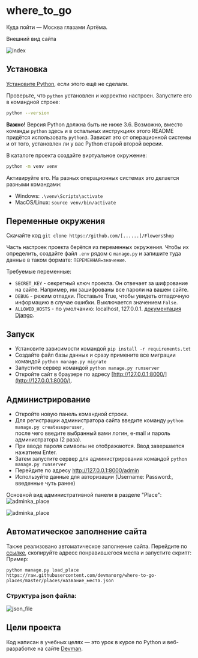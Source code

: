 # where_to_go #
Куда пойти — Москва глазами Артёма.

Внешний вид сайта


![index](https://github.com/Kisly93/where_to-go/assets/123402270/2c635baa-6b23-4c37-b6cf-a445f613cbb2)


## Установка

[Установите Python](https://www.python.org/), если этого ещё не сделали.

Проверьте, что `python` установлен и корректно настроен. Запустите его в командной строке:
```sh
python --version
```
**Важно!** Версия Python должна быть не ниже 3.6.
Возможно, вместо команды `python` здесь и в остальных инструкциях этого README придётся использовать `python3`. Зависит это от операционной системы и от того, установлен ли у вас Python старой второй версии.

В каталоге проекта создайте виртуальное окружение:
```sh
python -m venv venv
```
Активируйте его. На разных операционных системах это делается разными командами:

- Windows: `.\venv\Scripts\activate`
- MacOS/Linux: `source venv/bin/activate`

## Переменные окружения

Скачайте код `git clone https://github.com/[......]/FlowersShop`  

Часть настроек проекта берётся из переменных окружения. Чтобы их определить, создайте файл `.env` рядом с `manage.py` 
и запишите туда данные в таком формате: `ПЕРЕМЕННАЯ=значение`.

Требуемые переменные:


- `SECRET_KEY` - секретный ключ проекта. Он отвечает за шифрование на сайте. Например, им зашифрованы все пароли на вашем сайте.
- `DEBUG` - режим отладки. Поставьте True, чтобы увидеть отладочную информацию в случае ошибки.
Выключается значением `False`.
- `ALLOWED_HOSTS` - по умолчанию: localhost, 127.0.0.1. [документация Django](https://docs.djangoproject.com/en/3.1/ref/settings/#allowed-hosts).


## Запуск
- Установите зависимости командой `pip install -r requirements.txt`
- Создайте файл базы данных и сразу примените все миграции командой `python manage.py migrate`
- Запустите сервер командой `python manage.py runserver`
- Откройте сайт в браузере по адресу [http://127.0.0.1:8000/](http://127.0.0.1:8000/).

## Администрирование
- Откройте новую панель командной строки.
- Для регистрации администратора сайта введите команду `python manage.py createsuperuser`,  
    после чего введите выбранный вами логин, e-mail и пароль администратора (2 раза).  
- При вводе пароля символы не отображаются. Ввод завершается нажатием Enter.  
- Затем запустите сервер для администрирования командой `python manage.py runserver`
- Перейдите по адресу http://127.0.0.1:8000/admin
- Используйте данные для авторизации (Username: Password:, введенные чуть ранее)


Основной вид административной панели в разделе "Place":
![adminka_place](https://github.com/Kisly93/where_to-go/assets/123402270/6cdc3389-c664-45c4-8282-ad9b95ed5eaa)

![adminka_place](https://github.com/Kisly93/where_to-go/assets/123402270/782bc5c5-3102-4f58-8f32-f86d01400dc5)


## Автоматическое заполнение сайта
Также реализовано автоматическое заполнение сайта. Перейдите по [ссылке](https://github.com/devmanorg/where-to-go-places/tree/master/places), скопируйте адресс понравившегося места и запустите скрипт: 
Пример:
```
python manage.py load_place https://raw.githubusercontent.com/devmanorg/where-to-go-places/master/places/название_места.json
```
### Структура json файла:
![json_file](https://github.com/Kisly93/where_to-go/assets/123402270/600c90fa-f47c-42e9-bbdb-15d356559881)

## Цели проекта

Код написан в учебных целях — это урок в курсе по Python и веб-разработке на сайте [Devman](https://dvmn.org).
